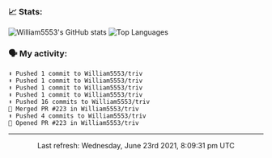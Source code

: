 ### 📈 Stats:
![William5553's GitHub stats](https://github-readme-stats.vercel.app/api?username=william5553&show_icons=true)
![Top Languages](https://github-readme-stats.vercel.app/api/top-langs/?username=william5553&langs_count=10&layout=compact)

### 🗣 My activity:
```
⬆️ Pushed 1 commit to William5553/triv
⬆️ Pushed 1 commit to William5553/triv
⬆️ Pushed 1 commit to William5553/triv
⬆️ Pushed 1 commit to William5553/triv
⬆️ Pushed 16 commits to William5553/triv
🎉 Merged PR #223 in William5553/triv
⬆️ Pushed 4 commits to William5553/triv
💪 Opened PR #223 in William5553/triv
```

------------
<p align="center">Last refresh: Wednesday, June 23rd 2021, 8:09:31 pm UTC</p>
